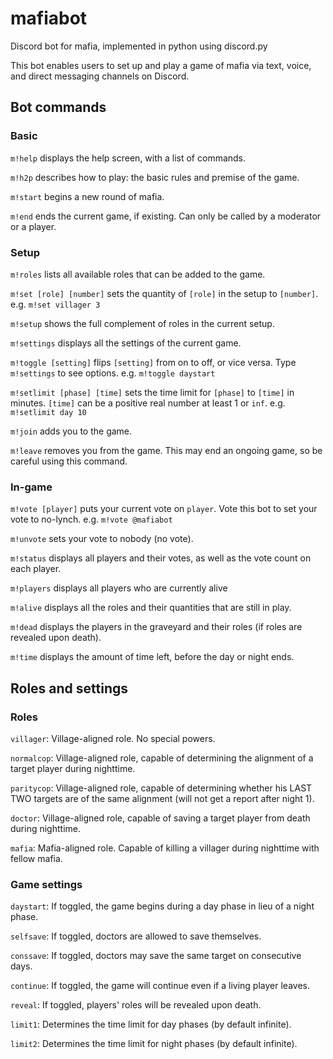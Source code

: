 # mafiabot
Discord bot for mafia, implemented in python using discord.py

This bot enables users to set up and play a game of mafia via text, voice, and direct messaging channels on Discord.


## Bot commands

### Basic

`m!help` displays the help screen, with a list of commands.

`m!h2p` describes how to play: the basic rules and premise of the game.

`m!start` begins a new round of mafia.

`m!end` ends the current game, if existing. Can only be called by a moderator or a player.

### Setup

`m!roles` lists all available roles that can be added to the game.

`m!set [role] [number]` sets the quantity of `[role]` in the setup to `[number]`. e.g. `m!set villager 3`

`m!setup` shows the full complement of roles in the current setup.

`m!settings` displays all the settings of the current game.

`m!toggle [setting]` flips `[setting]` from on to off, or vice versa. Type `m!settings` to see options. e.g. `m!toggle daystart`

`m!setlimit [phase] [time]` sets the time limit for `[phase]` to `[time]` in minutes. `[time]` can be a positive real number at least 1 or `inf`. e.g. `m!setlimit day 10`

`m!join` adds you to the game.

`m!leave` removes you from the game. This may end an ongoing game, so be careful using this command.

### In-game

`m!vote [player]` puts your current vote on `player`. Vote this bot to set your vote to no-lynch. e.g. `m!vote @mafiabot`

`m!unvote` sets your vote to nobody (no vote).

`m!status` displays all players and their votes, as well as the vote count on each player.

`m!players` displays all players who are currently alive

`m!alive` displays all the roles and their quantities that are still in play.

`m!dead` displays the players in the graveyard and their roles (if roles are revealed upon death).

`m!time` displays the amount of time left, before the day or night ends.

## Roles and settings

### Roles

`villager`: Village-aligned role. No special powers.

`normalcop`: Village-aligned role, capable of determining the alignment of a target player during nighttime.

`paritycop`: Village-aligned role, capable of determining whether his LAST TWO targets are of the same alignment (will not get a report after night 1).

`doctor`: Village-aligned role, capable of saving a target player from death during nighttime.

`mafia`: Mafia-aligned role. Capable of killing a villager during nighttime with fellow mafia.

### Game settings

`daystart`: If toggled, the game begins during a day phase in lieu of a night phase.

`selfsave`: If toggled, doctors are allowed to save themselves.

`conssave`: If toggled, doctors may save the same target on consecutive days.

`continue`: If toggled, the game will continue even if a living player leaves.

`reveal`: If toggled, players' roles will be revealed upon death.

`limit1`: Determines the time limit for day phases (by default infinite).

`limit2`: Determines the time limit for night phases (by default infinite).